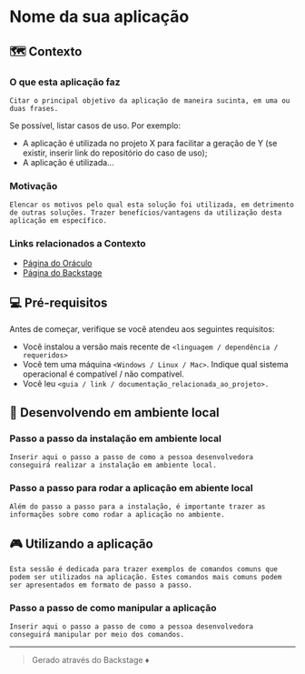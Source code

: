 # Nome da sua aplicação

## 🗺 Contexto

### O que esta aplicação faz  
  
`Citar o principal objetivo da aplicação de maneira sucinta, em uma ou duas frases.`

Se possível, listar casos de uso. Por exemplo:
- A aplicação é utilizada no projeto X para facilitar a geração de Y (se existir, inserir link do repositório do caso de uso);
- A aplicação é utilizada...  

### Motivação  
  
`Elencar os motivos pelo qual esta solução foi utilizada, em detrimento de outras soluções. Trazer benefícios/vantagens da utilização desta aplicação em específico.`

### Links relacionados a Contexto
- [Página do Oráculo](https://oraculo.rdstation.com.br/)
- [Página do Backstage](https://backstage-staging.rdstation.com.br/catalog)

## 💻 Pré-requisitos

Antes de começar, verifique se você atendeu aos seguintes requisitos:

- Você instalou a versão mais recente de `<linguagem / dependência / requeridos>`
- Você tem uma máquina `<Windows / Linux / Mac>`. Indique qual sistema operacional é compatível / não compatível.
- Você leu `<guia / link / documentação_relacionada_ao_projeto>.`

## 🚀 Desenvolvendo em ambiente local

### Passo a passo da instalação em ambiente local

`Inserir aqui o passo a passo de como a pessoa desenvolvedora conseguirá realizar a instalação em ambiente local.`

### Passo a passo para rodar a aplicação em abiente local

`Além do passo a passo para a instalação, é importante trazer as informações sobre como rodar a aplicação no ambiente.`

## 🎮 Utilizando a aplicação

`Esta sessão é dedicada para trazer exemplos de comandos comuns que podem ser utilizados na aplicação. Estes comandos mais comuns podem ser apresentados em formato de passo a passo.`

### Passo a passo de como manipular a aplicação

`Inserir aqui o passo a passo de como a pessoa desenvolvedora conseguirá manipular por meio dos comandos.`

---
> Gerado através do Backstage ♦️
